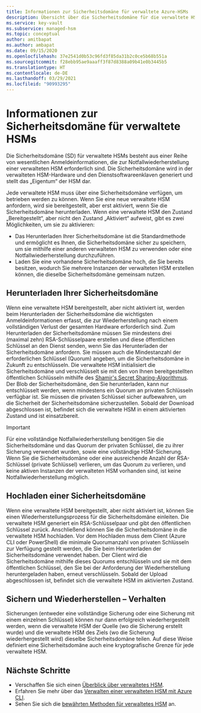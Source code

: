 ```yaml
---
title: Informationen zur Sicherheitsdomäne für verwaltete Azure-HSMs
description: Übersicht über die Sicherheitsdomäne für die verwaltete HSM, eine Reihe von wesentlichen Anmeldeinformationen, die zur Wiederherstellung einer verwalteten HSM benötigt werden
ms.service: key-vault
ms.subservice: managed-hsm
ms.topic: conceptual
author: amitbapat
ms.author: ambapat
ms.date: 09/15/2020
ms.openlocfilehash: 37e2541d0b53c96fd3f85da31b2c0ce5b68b551a
ms.sourcegitcommit: f28ebb95ae9aaaff3f87d8388a09b41e0b3445b5
ms.translationtype: HT
ms.contentlocale: de-DE
ms.lasthandoff: 03/29/2021
ms.locfileid: "90993295"
---
```

# <a name="about-the-managed-hsm-security-domain"></a>Informationen zur Sicherheitsdomäne für verwaltete HSMs

Die Sicherheitsdomäne (SD) für verwaltete HSMs besteht aus einer Reihe von wesentlichen Anmeldeinformationen, die zur Notfallwiederherstellung einer verwalteten HSM erforderlich sind. Die Sicherheitsdomäne wird in der verwalteten HSM-Hardware und den Dienstsoftwareenklaven generiert und stellt das „Eigentum“ der HSM dar.

Jede verwaltete HSM muss über eine Sicherheitsdomäne verfügen, um betrieben werden zu können. Wenn Sie eine neue verwaltete HSM anfordern, wird sie bereitgestellt, aber erst aktiviert, wenn Sie die Sicherheitsdomäne herunterladen. Wenn eine verwaltete HSM den Zustand „Bereitgestellt“, aber nicht den Zustand „Aktiviert“ aufweist, gibt es zwei Möglichkeiten, um sie zu aktivieren:
- Das Herunterladen Ihrer Sicherheitsdomäne ist die Standardmethode und ermöglicht es Ihnen, die Sicherheitsdomäne sicher zu speichern, um sie mithilfe einer anderen verwalteten HSM zu verwenden oder eine Notfallwiederherstellung durchzuführen.
- Laden Sie eine vorhandene Sicherheitsdomäne hoch, die Sie bereits besitzen, wodurch Sie mehrere Instanzen der verwalteten HSM erstellen können, die dieselbe Sicherheitsdomäne gemeinsam nutzen.

## <a name="download-your-security-domain"></a>Herunterladen Ihrer Sicherheitsdomäne

Wenn eine verwaltete HSM bereitgestellt, aber nicht aktiviert ist, werden beim Herunterladen der Sicherheitsdomäne die wichtigsten Anmeldeinformationen erfasst, die zur Wiederherstellung nach einem vollständigen Verlust der gesamten Hardware erforderlich sind. Zum Herunterladen der Sicherheitsdomäne müssen Sie mindestens drei (maximal zehn) RSA-Schlüsselpaare erstellen und diese öffentlichen Schlüssel an den Dienst senden, wenn Sie das Herunterladen der Sicherheitsdomäne anfordern. Sie müssen auch die Mindestanzahl der erforderlichen Schlüssel (Quorum) angeben, um die Sicherheitsdomäne in Zukunft zu entschlüsseln. Die verwaltete HSM initialisiert die Sicherheitsdomäne und verschlüsselt sie mit den von Ihnen bereitgestellten öffentlichen Schlüsseln mithilfe des [Shamir's Secret Sharing-Algorithmus](https://dl.acm.org/doi/10.1145/359168.359176). Der Blob der Sicherheitsdomäne, den Sie herunterladen, kann nur entschlüsselt werden, wenn mindestens ein Quorum an privaten Schlüsseln verfügbar ist. Sie müssen die privaten Schlüssel sicher aufbewahren, um die Sicherheit der Sicherheitsdomäne sicherzustellen. Sobald der Download abgeschlossen ist, befindet sich die verwaltete HSM in einem aktivierten Zustand und ist einsatzbereit.  

> [!IMPORTANT]
> Für eine vollständige Notfallwiederherstellung benötigen Sie die Sicherheitsdomäne und das Quorum der privaten Schlüssel, die zu ihrer Sicherung verwendet wurden, sowie eine vollständige HSM-Sicherung. Wenn Sie die Sicherheitsdomäne oder eine ausreichende Anzahl der RSA-Schlüssel (private Schlüssel) verlieren, um das Quorum zu verlieren, und keine aktiven Instanzen der verwalteten HSM vorhanden sind, ist keine Notfallwiederherstellung möglich.

## <a name="upload-a-security-domain"></a>Hochladen einer Sicherheitsdomäne

Wenn eine verwaltete HSM bereitgestellt, aber nicht aktiviert ist, können Sie einen Wiederherstellungsprozess für die Sicherheitsdomäne einleiten. Die verwaltete HSM generiert ein RSA-Schlüsselpaar und gibt den öffentlichen Schlüssel zurück. Anschließend können Sie die Sicherheitsdomäne in die verwaltete HSM hochladen. Vor dem Hochladen muss dem Client (Azure CLI oder PowerShell) die minimale Quorumanzahl von privaten Schlüsseln zur Verfügung gestellt werden, die Sie beim Herunterladen der Sicherheitsdomäne verwendet haben. Der Client wird die Sicherheitsdomäne mithilfe dieses Quorums entschlüsseln und sie mit dem öffentlichen Schlüssel, den Sie bei der Anforderung der Wiederherstellung heruntergeladen haben, erneut verschlüsseln. Sobald der Upload abgeschlossen ist, befindet sich die verwaltete HSM im aktivierten Zustand.

## <a name="backup-and-restore-behavior"></a>Sichern und Wiederherstellen – Verhalten

Sicherungen (entweder eine vollständige Sicherung oder eine Sicherung mit einem einzelnen Schlüssel) können nur dann erfolgreich wiederhergestellt werden, wenn die verwaltete HSM der Quelle (wo die Sicherung erstellt wurde) und die verwaltete HSM des Ziels (wo die Sicherung wiederhergestellt wird) dieselbe Sicherheitsdomäne teilen. Auf diese Weise definiert eine Sicherheitsdomäne auch eine kryptografische Grenze für jede verwaltete HSM.

## <a name="next-steps"></a>Nächste Schritte

- Verschaffen Sie sich einen [Überblick über verwaltetes HSM](overview.md).
- Erfahren Sie mehr über das [Verwalten einer verwalteten HSM mit Azure CLI](key-management.md).
- Sehen Sie sich die [bewährten Methoden für verwaltetes HSM](best-practices.md) an.
